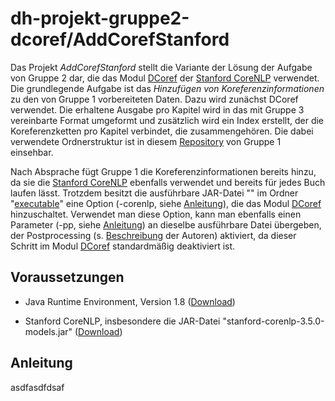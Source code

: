 # dh-projekt-gruppe2-dcoref/AddCorefStanford

Das Projekt *AddCorefStanford* stellt die Variante der Lösung der Aufgabe von Gruppe 2 dar, die das Modul [DCoref](http://nlp.stanford.edu/software/dcoref.shtml) der [Stanford CoreNLP](http://nlp.stanford.edu/software/corenlp.shtml) verwendet. Die grundlegende Aufgabe ist das *Hinzufügen von Koreferenzinformationen* zu den von Gruppe 1 vorbereiteten Daten. Dazu wird zunächst DCoref verwendet. Die erhaltene Ausgabe pro Kapitel wird in das mit Gruppe 3 vereinbarte Format umgeformt und zusätzlich wird ein Index erstellt, der die Koreferenzketten pro Kapitel verbindet, die zusammengehören. Die dabei verwendete Ordnerstruktur ist in diesem [Repository](https://github.com/cmich/dh-Projekt-Gruppe1) von Gruppe 1 einsehbar.

Nach Absprache fügt Gruppe 1 die Koreferenzinformationen bereits hinzu, da sie die [Stanford CoreNLP](http://nlp.stanford.edu/software/corenlp.shtml) ebenfalls verwendet und bereits für jedes Buch laufen lässt. Trotzdem besitzt die ausführbare JAR-Datei "" im Ordner "[executable](https://github.com/cmich/dh-projekt-gruppe2-dcoref/tree/master/AddCorefStanford/executable)" eine Option (-corenlp, siehe [Anleitung](#anleitung)), die das Modul [DCoref](http://nlp.stanford.edu/software/dcoref.shtml) hinzuschaltet. Verwendet man diese Option, kann man ebenfalls einen Parameter (-pp, siehe [Anleitung](#anleitung)) an dieselbe ausführbare Datei übergeben, der Postprocessing (s. [Beschreibung]() der Autoren) aktiviert, da dieser Schritt im Modul [DCoref](http://nlp.stanford.edu/software/dcoref.shtml) standardmäßig deaktiviert ist.

## Voraussetzungen
- Java Runtime Environment, Version 1.8 ([Download](http://www.oracle.com/technetwork/java/javase/downloads/jre8-downloads-2133155.html]adasd))

- Stanford CoreNLP, insbesondere die JAR-Datei "stanford-corenlp-3.5.0-models.jar" ([Download](http://nlp.stanford.edu/software/stanford-corenlp-full-2015-01-29.zip))

## Anleitung

asdfasdfdsaf

